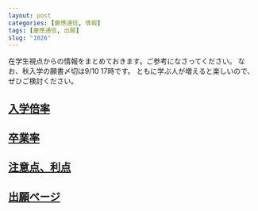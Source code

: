 ```yaml
---
layout: post
categories: [慶應通信, 情報]
tags: [慶應通信, 出願]
slug: "1026"
---
```

在学生視点からの情報をまとめておきます。ご参考になさってください。
なお、秋入学の願書〆切は9/10 17時です。
ともに学ぶ人が増えると楽しいので、ぜひご検討ください。

## [入学倍率](https://x.com/tmo_1031/status/1577079366483181568)

## [卒業率](https://x.com/tmo_1031/status/1643967340244250624)

## [注意点、利点](https://x.com/tmo_1031/status/1687657142361501696)

## [出願ページ](https://www.tsushin.keio.ac.jp/admissions/internetadmissions.html)
